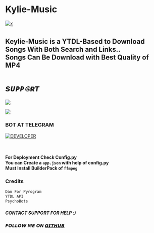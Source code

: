 # Kylie-Music 
[![⚡](https://telegra.ph/file/98793f3a9baae748130ed.jpg)](https://t.me/kylieMusic_bot)

## Keylie-Music is a YTDL-Based to Download Songs With Both Search and Links.. </br> Songs Can Be Download with Best Quality of MP4 

# <i><b> sᴜᴘᴘ๏ʀᴛ </b></i>

<a href="https://telegram.me/Psycho_Bots" target="_blank"><img src="https://img.shields.io/badge/Join-Channel-yellow.svg?style=for-the-badge&logo=Telegram"></a>

<a href="https://telegram.me/Psychobots_chat" target="_blank"><img src="https://img.shields.io/badge/Join-Support-brown.svg?style=for-the-badge&logo=Telegram"></a>

### BOT AT TELEGRAM 

<a href="https://t.me/kylieMusic_bot"> <img src="https://img.shields.io/badge/Telegram_BOT-Kylie_Music-black?style=social&logo=telegram" alt="DEVELOPER" /></a>

 <br>
 
 #### For Deployment Check Config.py </br> You can Create a `app.json` with help of config.py </br> Must Install BuilderPack of `ffmpeg` 
 
 
 ### Credits
 ```python
Dan For Pyrogram 
YTDL API 
PsychoBots
```
##### CONTACT SUPPORT FOR HELP :)

</hr> 

𝙁𝙊𝙇𝙇𝙊𝙒 𝙈𝙀 𝙊𝙉 [𝙂𝙄𝙏𝙃𝙐𝘽](https://github.com/loverboyXD)

</hr>
